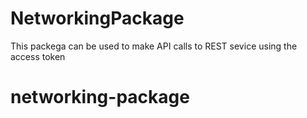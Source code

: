 # NetworkingPackage

This packega can be used to make API calls to REST sevice using the access token
# networking-package
